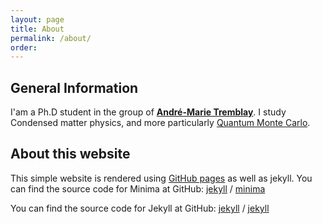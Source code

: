 ```yaml
---
layout: page
title: About
permalink: /about/
order: 
---
```


## General Information

I'am a Ph.D student in the group of [**André-Marie Tremblay**](https://www.physique.usherbrooke.ca/pages/en/node/3412).
I study Condensed matter physics, and more particularly [Quantum Monte Carlo](https://journals.aps.org/rmp/abstract/10.1103/RevModPhys.83.349).





## About this website
This simple website is rendered using [GitHub pages](https://pages.github.com/) as well as jekyll.
You can find the source code for Minima at GitHub:
[jekyll][jekyll-organization] /
[minima](https://github.com/jekyll/minima)

You can find the source code for Jekyll at GitHub:
[jekyll][jekyll-organization] /
[jekyll](https://github.com/jekyll/jekyll)


[jekyll-organization]: https://github.com/jekyll
